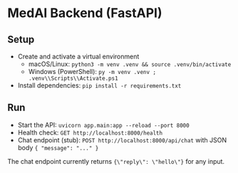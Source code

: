 # MedAI Backend (FastAPI)

## Setup

- Create and activate a virtual environment
  - macOS/Linux: `python3 -m venv .venv && source .venv/bin/activate`
  - Windows (PowerShell): `py -m venv .venv ; .venv\\Scripts\\Activate.ps1`
- Install dependencies: `pip install -r requirements.txt`

## Run

- Start the API: `uvicorn app.main:app --reload --port 8000`
- Health check: `GET http://localhost:8000/health`
- Chat endpoint (stub): `POST http://localhost:8000/api/chat` with JSON body `{ "message": "..." }`

The chat endpoint currently returns `{\"reply\": \"hello\"}` for any input.

